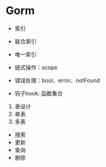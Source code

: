# Gorm


- 索引
- 联合索引
- 唯一索引


- 链式操作：scope
- 错误处理：bool、error、notFound
- 钩子hook: 函数集合



1. 表设计
2. 单表
3. 多表


- 搜索
- 更新
- 查询
- 删除

